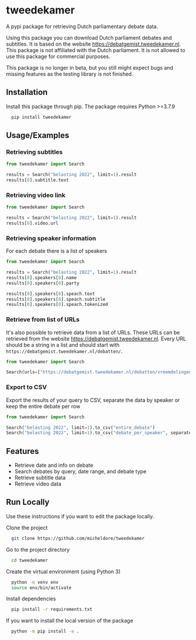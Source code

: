 # tweedekamer

A pypi package for retrieving Dutch parliamentary debate data.

Using this package you can download Dutch parliament debates and subtitles. It is based on the website <https://debatgemist.tweedekamer.nl>. This package is not affiliated with the Dutch parliament. It is not allowed to use this package for commercial purposes.

 This package is no longer in beta, but you still might expect bugs and missing features as the testing library is not finished.

## Installation

Install this package through pip.
The package requires Python >=3.7.9

```bash
  pip install tweedekamer
```

## Usage/Examples

### Retrieving subtitles

```python
from tweedekamer import Search

results = Search("belasting 2022", limit=1).result
results[0].subtitle.text
```

### Retrieving video link

```python
from tweedekamer import Search

results = Search("belasting 2022", limit=1).result
results[0].video.url
```

### Retrieving speaker information

For each debate there is a list of speakers

```python
from tweedekamer import Search

results = Search("belasting 2022", limit=1).result
results[0].speakers[0].name
results[0].speakers[0].party

results[0].speakers[0].speach.text
results[0].speakers[0].speach.subtitle
results[0].speakers[0].speach.tokenized
```

### Retrieve from list of URLs

It's also possible to retrieve data from a list of URLs.
These URLs can be retrieved from the website <https://debatgemist.tweedekamer.nl>.
Every URL should be a string in a list and should start with `https://debatgemist.tweedekamer.nl/debatten/`.

```python
from tweedekamer import Search

Search(urls=["https://debatgemist.tweedekamer.nl/debatten/vreemdelingen-en-asielbeleid-10"]).result
```

### Export to CSV

Export the results of your query to CSV, separate the data by speaker or keep the entire debate per row

```python
from tweedekamer import Search

Search("belasting 2022", limit=1).to_csv("entire_debate")
Search("belasting 2022", limit=1).to_csv("debate_per_speaker", separate_speakers=True)
```

## Features

- Retrieve date and info on debate
- Search debates by query, date range, and debate type
- Retrieve subtitle data
- Retrieve video data

## Run Locally

Use these instructions if you want to edit the package locally.

Clone the project

```bash
  git clone https://github.com/micheldore/tweedekamer
```

Go to the project directory

```bash
  cd tweedekamer
```

Create the virtual environment (using Python 3)

```bash
  python -m venv env
  source env/bin/activate
```

Install dependencies

```bash
  pip install -r requirements.txt
```

If you want to install the local version of the package

```bash
  python -m pip install -e .
```

